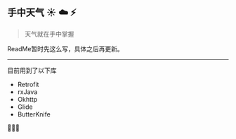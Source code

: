 ## 手中天气 :sunny: :cloud: :zap:

> 天气就在手中掌握


ReadMe暂时先这么写，具体之后再更新。

---

目前用到了以下库

- Retrofit
- rxJava
- Okhttp
- Glide
- ButterKnife

:ghost::ghost::ghost:
